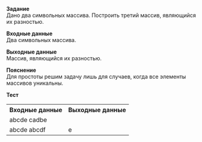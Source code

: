 **Задание**  
Дано два символьных массива. Построить третий массив, являющийся их разностью.  

**Входные данные**  
Два символьных массива.  

**Выходные данные**  
Массив, являющийся их разностью.  

**Пояснение**  
Для простоты решим задачу лишь для случаев, когда все элементы массивов уникальны.

**Тест**  
<table>
  <tr>
    <th>Входные данные</th>
    <th>Выходные данные</th>
  </tr>
  <tr>
    <td>abcde cadbe</td>
    <td> </td>
  </tr>
  <tr>
    <td>abcde abcdf</td>
    <td>e</td>
  </tr>
</table>
